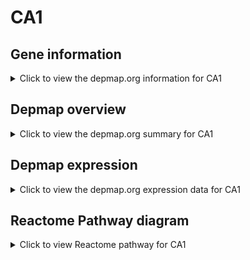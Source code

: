 <h1>CA1</h1>

<h2>Gene information</h2>
<details>
  <summary>Click to view the depmap.org information for CA1</summary>
  <iframe src="https://depmap.org/portal/gene/CA1?tab=about" style="border:none;width:100%;height:800px"></iframe>
</details>

<h2>Depmap overview</h2>
<details>
  <summary>Click to view the depmap.org summary for CA1</summary>
  <iframe src="https://depmap.org/portal/gene/CA1?tab=overview" style="border:none;width:100%;height:800px"></iframe>
</details>

<h2>Depmap expression</h2>
<details>
  <summary>Click to view the depmap.org expression data for CA1</summary>
  <iframe src="https://depmap.org/portal/gene/CA1?tab=characterization" style="border:none;width:100%;height:800px"></iframe>
</details>



<h2>Reactome Pathway diagram</h2>
<details>
  <summary>Click to view Reactome pathway for CA1</summary>
  <p>Gene and protein expression by JAK-STAT signaling after Interleukin-12 stimulation</p>
  <iframe src="https://reactome.org/PathwayBrowser/#/R-HSA-8950505" style="border:none;width:100%;height:800px"></iframe>
</details>



